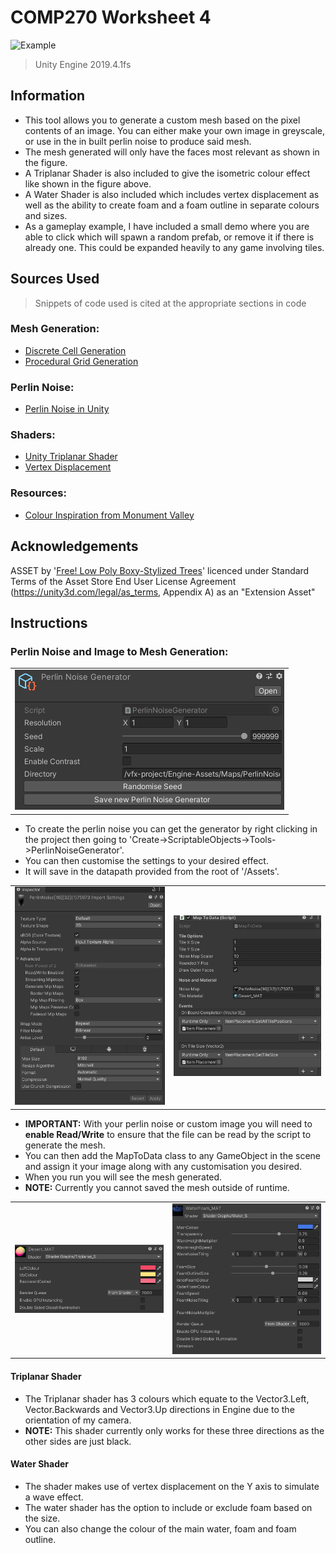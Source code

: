 # COMP270 Worksheet 4

![Example](images/preview/moving-example.gif)

> Unity Engine 2019.4.1fs

## Information
- This tool allows you to generate a custom mesh based on the pixel contents of an image. You can either make your own image in greyscale, or use in the in built perlin noise to produce said mesh. 
- The mesh generated will only have the faces most relevant as shown in the figure.
- A Triplanar Shader is also included to give the isometric colour effect like shown in the figure above.
- A Water Shader is also included which includes vertex displacement as well as the ability to create foam and a foam outline in separate colours and sizes.
- As a gameplay example, I have included a small demo where you are able to click which will spawn a random prefab, or remove it if there is already one. This could be expanded heavily to any game involving tiles.

## Sources Used
> Snippets of code used is cited at the appropriate sections in code
### Mesh Generation:
- [Discrete Cell Generation](https://youtu.be/8PlpCbxB6tY)
- [Procedural Grid Generation](https://catlikecoding.com/unity/tutorials/procedural-grid/)

### Perlin Noise:
- [Perlin Noise in Unity](https://youtu.be/bG0uEXV6aHQ)

### Shaders:
- [Unity Triplanar Shader](https://youtu.be/SGXkFYS4f7I)
- [Vertex Displacement](https://youtu.be/4qLJlMpPdK0)

### Resources:
- [Colour Inspiration from Monument Valley](https://play.google.com/store/apps/details?id=com.ustwo.monumentvalley&hl=en_GB&gl=US)

## Acknowledgements
ASSET by '[Free! Low Poly Boxy-Stylized Trees](https://assetstore.unity.com/packages/3d/vegetation/trees/free-low-poly-boxy-stylized-trees-0-67258)' licenced under Standard Terms of the Asset Store End User License Agreement (https://unity3d.com/legal/as_terms, Appendix A) as an "Extension Asset"

## Instructions
### Perlin Noise and Image to Mesh Generation:
|                                                             |
|-------------------------------------------------------------|
|![Perlin Noise](images/information/perlin-noise-settings.png)|

- To create the perlin noise you can get the generator by right clicking in the project then going to 'Create->ScriptableObjects->Tools->PerlinNoiseGenerator'. 
- You can then customise the settings to your desired effect. 
- It will save in the datapath provided from the root of '/Assets'.

|                                                      |                                                      |
|------------------------------------------------------|------------------------------------------------------|
|![Read Write](images/information/read-and-write.png)  |![Script](images/information/drag-and-drop.png)       |

- **IMPORTANT:** With your perlin noise or custom image you will need to **enable Read/Write** to ensure that the file can be read by the script to generate the mesh.
- You can then add the MapToData class to any GameObject in the scene and assign it your image along with any customisation you desired.
- When you run you will see the mesh generated.
- **NOTE:** Currently you cannot saved the mesh outside of runtime.

|                                                      |                                                      |
|------------------------------------------------------|------------------------------------------------------|
|![Triplanar](images/information/triplanar.png)        |![Water](images/information/water.png)                |
#### Triplanar Shader
- The Triplanar shader has 3 colours which equate to the Vector3.Left, Vector.Backwards and Vector3.Up directions in Engine due to the orientation of my camera.
- **NOTE:** This shader currently only works for these three directions as the other sides are just black.
#### Water Shader
- The shader makes use of vertex displacement on the Y axis to simulate a wave effect.
- The water shader has the option to include or exclude foam based on the size.
- You can also change the colour of the main water, foam and foam outline.